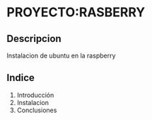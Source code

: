 # PROYECTO:RASBERRY
## Descripcion
Instalacion de ubuntu en la raspberry

## Indice
1. Introducción
2. Instalacion
3. Conclusiones
